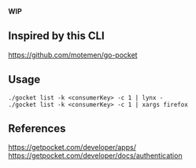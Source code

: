 **WIP**

## Inspired by this CLI

https://github.com/motemen/go-pocket

## Usage

```
./gocket list -k <consumerKey> -c 1 | lynx -
./gocket list -k <consumerKey> -c 1 | xargs firefox
```

## References

https://getpocket.com/developer/apps/
https://getpocket.com/developer/docs/authentication
